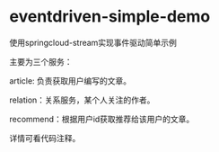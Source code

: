 # eventdriven-simple-demo
使用springcloud-stream实现事件驱动简单示例

主要为三个服务：

article: 负责获取用户编写的文章。

relation：关系服务，某个人关注的作者。

recommend：根据用户id获取推荐给该用户的文章。

详情可看代码注释。